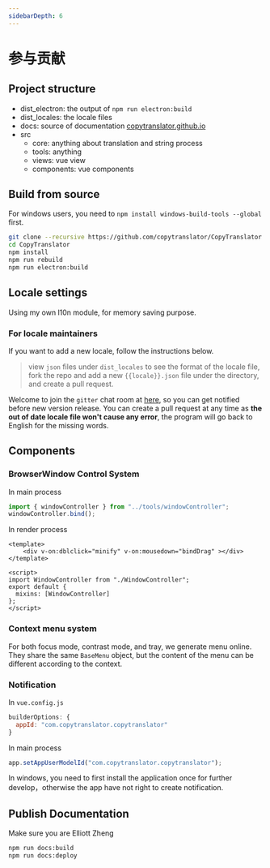 ```yaml
---
sidebarDepth: 6
---
```


# 参与贡献

## Project structure
- dist_electron: the output of `npm run electron:build`
- dist_locales: the locale files
- docs: source of documentation [copytranslator.github.io](https://copytranslator.github.io/)
- src
    - core: anything about translation and string process
    - tools: anything
    - views: vue view
    - components: vue components

## Build from source
For windows users, you need to `npm install windows-build-tools --global` first.
```bash
git clone --recursive https://github.com/copytranslator/CopyTranslator.git
cd CopyTranslator
npm install 
npm run rebuild
npm run electron:build 
```


## Locale settings
Using my own l10n module, for memory saving purpose. 
### For locale maintainers
If you want to add a new locale, follow the instructions below.

> view `json` files under `dist_locales` to see the format of the locale file, fork the repo and add a new `{{locale}}.json` file under the directory, and create a pull request.

Welcome to join the `gitter` chat room at [here](https://gitter.im/CopyTranslator/Lobby?utm_source=share-link&utm_medium=link&utm_campaign=share-link), so you can get notified before new version release. You can create a pull request at any time as **the out of date locale file won't cause any error**, the program will go back to English for the missing words.

## Components
### BrowserWindow Control System
In main process
```ts
import { windowController } from "../tools/windowController";
windowController.bind();
```
In render process

```vue
<template>
    <div v-on:dblclick="minify" v-on:mousedown="bindDrag" ></div>
</template>

<script>
import WindowController from "./WindowController";
export default {
  mixins: [WindowController]
};
</script>
```



### Context menu system
For both focus mode, contrast mode, and tray, we generate menu online. They share the same `BaseMenu` object, but the content of the menu can be different according to the context.


### Notification
In `vue.config.js`
```js
builderOptions: {
  appId: "com.copytranslator.copytranslator"
}
```
In main process
```ts
app.setAppUserModelId("com.copytranslator.copytranslator");
```
In windows, you need to first install the application once for further develop，otherwise the app have not right to create notification.

## Publish Documentation
Make sure you are Elliott Zheng 
```bash
npm run docs:build
npm run docs:deploy
```